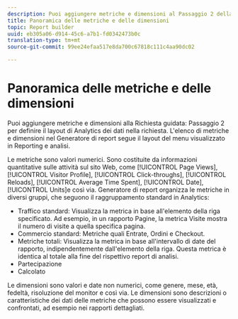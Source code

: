 ```yaml
---
description: Puoi aggiungere metriche e dimensioni al Passaggio 2 della Richiesta guidata per definire il layout di Analytics dei dati nella richiesta. L'elenco di metriche e dimensioni nel Generatore di report segue il layout del menu visualizzato in Reporting e analisi.
title: Panoramica delle metriche e delle dimensioni
topic: Report builder
uuid: eb305a06-d914-45c6-a7b1-fd0342473b0c
translation-type: tm+mt
source-git-commit: 99ee24efaa517e8da700c67818c111c4aa90dc02

---
```



# Panoramica delle metriche e delle dimensioni

Puoi aggiungere metriche e dimensioni alla Richiesta guidata: Passaggio 2 per definire il layout di Analytics dei dati nella richiesta. L'elenco di metriche e dimensioni nel Generatore di report segue il layout del menu visualizzato in Reporting e analisi.

Le metriche sono valori numerici. Sono costituite da informazioni quantitative sulle attività sul sito Web, come [!UICONTROL Page Views], [!UICONTROL Visitor Profile], [!UICONTROL Click-throughs], [!UICONTROL Reloads], [!UICONTROL Average Time Spent], [!UICONTROL Date], [!UICONTROL Units]e così via. Generatore di report organizza le metriche in diversi gruppi, che seguono il raggruppamento standard in Analytics:

* Traffico standard: Visualizza la metrica in base all'elemento della riga specificato. Ad esempio, in un rapporto Pagine, la metrica Visite mostra il numero di visite a quella specifica pagina.
* Commercio standard: Metriche quali Entrate, Ordini e Checkout.
* Metriche totali: Visualizza la metrica in base all'intervallo di date del rapporto, indipendentemente dall'elemento della riga. Questa metrica è identica al totale alla fine del rispettivo report di analisi.
* Partecipazione
* Calcolato

Le dimensioni sono valori e date non numerici, come genere, mese, età, fedeltà, risoluzione del monitor e così via. Le dimensioni sono descrizioni o caratteristiche dei dati delle metriche che possono essere visualizzati e confrontati, ad esempio nei rapporti dettagliati.
